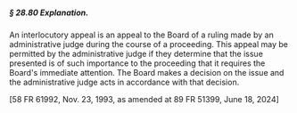 ##### § 28.80 Explanation. #####

An interlocutory appeal is an appeal to the Board of a ruling made by an administrative judge during the course of a proceeding. This appeal may be permitted by the administrative judge if they determine that the issue presented is of such importance to the proceeding that it requires the Board's immediate attention. The Board makes a decision on the issue and the administrative judge acts in accordance with that decision.

[58 FR 61992, Nov. 23, 1993, as amended at 89 FR 51399, June 18, 2024]